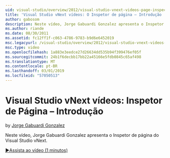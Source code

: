 ```yaml
---
uid: visual-studio/overview/2012/visual-studio-vnext-videos-page-inspector-introduction
title: 'Visual Studio vNext vídeos: O Inspetor de página – Introdução | Microsoft Docs'
author: gabosom
description: Neste vídeo, Jorge Gabuardi Gonzalez apresenta o Inspetor de página do Visual Studio vNext
ms.author: riande
ms.date: 08/30/2011
ms.assetid: fc12ff1f-c063-4786-9783-b9d6e6452019
msc.legacyurl: /visual-studio/overview/2012/visual-studio-vnext-videos-page-inspector-introduction
msc.type: video
ms.openlocfilehash: 1a883e3eedce27d26634dd535b94f399476ef05f
ms.sourcegitcommit: 24b1f6decbb17bb22a45166e5fdb0845c65af498
ms.translationtype: MT
ms.contentlocale: pt-BR
ms.lasthandoff: 03/01/2019
ms.locfileid: "57050513"
---
```

<a name="visual-studio-vnext-videos-page-inspector---introduction"></a>Visual Studio vNext vídeos: Inspetor de Página – Introdução
====================
by [Jorge Gabuardi Gonzalez](https://github.com/gabosom)

Neste vídeo, Jorge Gabuardi Gonzalez apresenta o Inspetor de página do Visual Studio vNext.

[&#9654;Assista ao vídeo (1 minutos)](https://channel9.msdn.com/Blogs/ASP-NET-Site-Videos/visual-studio-vnext-videos-page-inspector-introduction)
